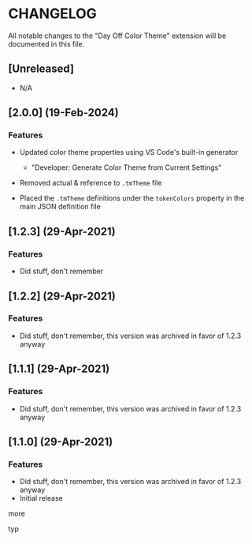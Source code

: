# CHANGELOG

All notable changes to the "Day Off Color Theme" extension will be documented in this file. 

## [Unreleased]

- N/A 

## [2.0.0] (19-Feb-2024)

### Features

- Updated color theme properties using VS Code's built-in generator 
   - "Developer: Generate Color Theme from Current Settings" 

- Removed actual & reference to `.tmTheme` file 
- Placed the `.tmTheme` definitions under the `tokenColors` property in the main JSON definition file 

## [1.2.3] (29-Apr-2021)

### Features

- Did stuff, don't remember 

## [1.2.2] (29-Apr-2021)

### Features

- Did stuff, don't remember, this version was archived in favor of 1.2.3 anyway 

## [1.1.1] (29-Apr-2021)

### Features

- Did stuff, don't remember, this version was archived in favor of 1.2.3 anyway 

## [1.1.0] (29-Apr-2021)

### Features

- Did stuff, don't remember, this version was archived in favor of 1.2.3 anyway 
- Initial release 

more 

typ
